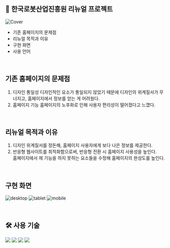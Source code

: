 ## 🤖 한국로봇산업진흥원 리뉴얼 프로젝트
![Cover](https://github.com/user-attachments/assets/bcc7d4bf-908f-4c16-a77f-ffcc18322009)
<ul>
  <li>기존 홈페이지의 문제점</li>
  <li>리뉴얼 목적과 이유</li>
  <li>구현 화면</li>
  <li>사용 언어</li>
</ul>
<br>

## 기존 홈페이지의 문제점
1. 디자인 통일성
   디자인적인 요소가 통일되지 않았기 때문에 디자인의 위계질서가 무너지고, 홈페이지에서 정보를 얻는 게 어려웠다.
2. 홈페이지 기능
   홈페이지의 노후화로 인해 사용자 편리성이 떨어졌다고 느꼈다.
<br>

## 리뉴얼 목적과 이유
1. 디자인 위계질서를 정돈해, 홈페이지 사용자에게 보다 나은 정보를 제공한다.
2. 반응형 웹사이트를 최적화함으로써, 반응형 전환 시 홈페이지 사용성을 높인다. <br>
   홈페이지에서 제 기능을 하지 못하는 요소들을 수정해 홈페이지의 완성도를 높인다.

<br>

## 구현 화면
![desktop](https://github.com/user-attachments/assets/46ec2948-fe71-4a6f-a125-4025c64e0ff2)
![tablet](https://github.com/user-attachments/assets/c84430e4-6f10-423d-afcc-849760652d35)
![mobile](https://github.com/user-attachments/assets/f3c14cb5-3222-42bc-b04b-076d1da6387b)




<br>

## 🛠️ 사용 기술
<div  align= "left"> 
  <img src="https://img.shields.io/badge/CSS3-1572B6?style=flat-square&logo=CSS3&logoColor=white">
  <img src="https://img.shields.io/badge/HTML5-E34F26?style=flat-square&logo=HTML5&logoColor=white">
  <img src="https://img.shields.io/badge/Javascript-F7DF1E?style=flat-square&logo=Javascript&logoColor=white">
  <img src="https://img.shields.io/badge/Figma-F24E1E?style=flat-square&logo=Figma&logoColor=white">
</div>
